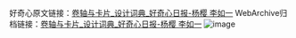 好奇心原文链接：[卷轴与卡片_设计词典_好奇心日报-杨樱 李如一](https://www.qdaily.com/articles/1176.html)
WebArchive归档链接：[卷轴与卡片_设计词典_好奇心日报-杨樱 李如一](http://web.archive.org/web/20190623145702/https://www.qdaily.com/articles/1176.html)
![image](http://ww3.sinaimg.cn/large/007d5XDply1g3v4a9pgvyj30u02mk4ky)